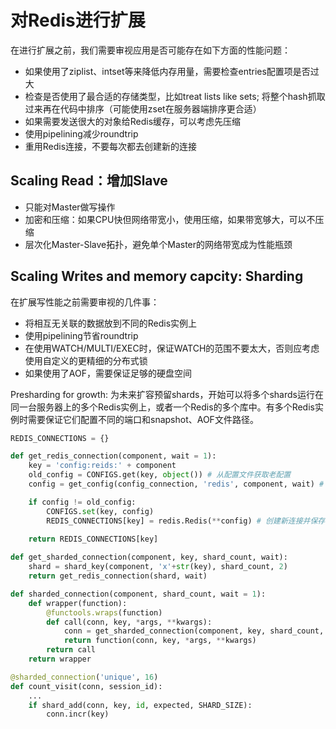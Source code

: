 # 对Redis进行扩展

在进行扩展之前，我们需要审视应用是否可能存在如下方面的性能问题：
- 如果使用了ziplist、intset等来降低内存用量，需要检查entries配置项是否过大
- 检查是否使用了最合适的存储类型，比如treat lists like sets; 将整个hash抓取过来再在代码中排序（可能使用zset在服务器端排序更合适）
- 如果需要发送很大的对象给Redis缓存，可以考虑先压缩
- 使用pipelining减少roundtrip
- 重用Redis连接，不要每次都去创建新的连接
 
## Scaling Read：增加Slave

- 只能对Master做写操作
- 加密和压缩：如果CPU快但网络带宽小，使用压缩，如果带宽够大，可以不压缩
- 层次化Master-Slave拓扑，避免单个Master的网络带宽成为性能瓶颈

## Scaling Writes and memory capcity: Sharding

在扩展写性能之前需要审视的几件事：
- 将相互无关联的数据放到不同的Redis实例上
- 使用pipelining节省roundtrip
- 在使用WATCH/MULTI/EXEC时，保证WATCH的范围不要太大，否则应考虑使用自定义的更精细的分布式锁
- 如果使用了AOF，需要保证足够的硬盘空间

Presharding for growth: 为未来扩容预留shards，开始可以将多个shards运行在同一台服务器上的多个Redis实例上，或者一个Redis的多个库中。有多个Redis实例时需要保证它们配置不同的端口和snapshot、AOF文件路径。

```python
REDIS_CONNECTIONS = {}

def get_redis_connection(component, wait = 1):
    key = 'config:reids:' + component
    old_config = CONFIGS.get(key, object()) # 从配置文件获取老配置
    config = get_config(config_connection, 'redis', component, wait) # Redis服务器获取新配置

    if config != old_config:
        CONFIGS.set(key, config)
        REDIS_CONNECTIONS[key] = redis.Redis(**config) # 创建新连接并保存
    
    return REDIS_CONNECTIONS[key]

def get_sharded_connection(component, key, shard_count, wait):
    shard = shard_key(component, 'x'+str(key), shard_count, 2)
    return get_redis_connection(shard, wait)

def sharded_connection(component, shard_count, wait = 1):
    def wrapper(function):
        @functools.wraps(function)
        def call(conn, key, *args, **kwargs):
            conn = get_sharded_connection(component, key, shard_count, wait)
            return function(conn, key, *args, **kwargs)
        return call
    return wrapper

@sharded_connection('unique', 16)
def count_visit(conn, session_id):
    ...
    if shard_add(conn, key, id, expected, SHARD_SIZE):
        conn.incr(key)
```